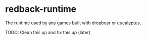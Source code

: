 # redback-runtime
The runtime used by any games built with dropbear or eucalyptus.

TODO: Clean this up and fix this up (later)